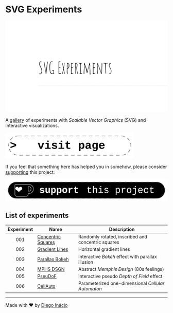 # SVG Experiments

[![preview](assets/img/social-preview.png)](https://diegoinacio.github.io/svg-experiments/)

A [gallery](https://diegoinacio.github.io/svg-experiments/) of experiments with _Scalable Vector Graphics_ (SVG) and interactive visualizations.

[![visit page](assets/icon/visit_page.svg)](https://diegoinacio.github.io/svg-experiments/)

If you feel that something here has helped you in somehow, please consider [supporting](https://ko-fi.com/diegoinacio/) this project:

[![support this project](assets/icon/support_this_project.svg)](https://ko-fi.com/diegoinacio/)

## List of experiments

| Experiment | Name                                      | Description                                        |
| :--------: | ----------------------------------------- | -------------------------------------------------- |
|    001     | [Concentric Squares](svg-experiment-001/) | Randomly rotated, inscribed and concentric squares |
|    002     | [Gradient Lines](svg-experiment-002/)     | Horizontal gradient lines                          |
|    003     | [Parallax Bokeh](svg-experiment-003/)     | Interactive _Bokeh_ effect with parallax illusion  |
|    004     | [MPHS DSGN](svg-experiment-004/)          | Abstract _Memphis Design_ (80s feelings)           |
|    005     | [PseuDoF](svg-experiment-005/)            | Interactive pseudo _Depth of Field_ effect         |
|    006     | [CellAuto](svg-experiment-006/)           | Parameterized one-dimensional _Cellular Automaton_ |

---

Made with ❤️ by [Diego Inácio](https://diegoinacio.github.io/)
